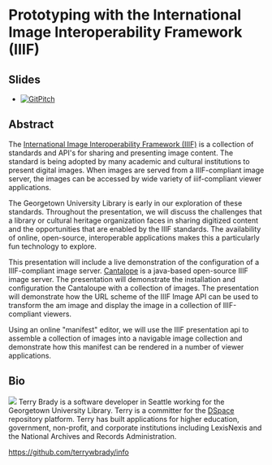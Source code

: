 # Prototyping with the International Image Interoperability Framework (IIIF)

## Slides
* [![GitPitch](https://gitpitch.com/assets/badge.svg)](https://gitpitch.com/terrywbrady/iiif-seaJug)

## Abstract

The [International Image Interoperability Framework (IIIF)](http://iiif.io) is a collection of standards and API's for sharing and presenting image content.  The standard is being adopted by many academic and cultural institutions to present digital images.  When images are served from a IIIF-compliant image server, the images can be accessed by wide variety of iiif-compliant viewer applications.

The Georgetown University Library is early in our exploration of these standards.  Throughout the presentation, we will discuss the challenges that a library or cultural heritage organization faces in sharing digitized content and the opportunities that are enabled by the IIIF standards.  The availability of online, open-source, interoperable applications makes this a particularly fun technology to explore.

This presentation will include a live demonstration of the configuration of a IIIF-compliant image server.  [Cantalope](https://medusa-project.github.io/cantaloupe/) is a java-based open-source IIIF image server.  The presentation will demonstrate the installation and configuration the Cantaloupe with a collection of images.  The presentation will demonstrate how the URL scheme of the IIIF Image API can be used to transform the am image and display the image in a collection of IIIF-compliant viewers.

Using an online "manifest" editor, we will use the IIIF presentation api to assemble a collection of images into a navigable image collection and demonstrate how this manifest can be rendered in a number of viewer applications.  

## Bio
![](https://goo.gl/photos/BZSSBz9du5vcDWZx6)
Terry Brady is a software developer in Seattle working for the Georgetown University Library. Terry is a committer for the [DSpace](dspace.org) repository platform. Terry has built applications for higher education, government, non-profit, and corporate institutions including LexisNexis and the National Archives and Records Administration.

https://github.com/terrywbrady/info